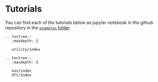 # Tutorials

You can find each of the tutorials below as jupyter notebook in the github repository in the [`examples` folder](https://github.com/feos-org/feos/tree/main/examples).

```{eval-rst}
.. toctree::
   :maxdepth: 2

   utility/index
```

```{eval-rst}
.. toctree::
   :maxdepth: 3

   eos/index
   dft/index
```
